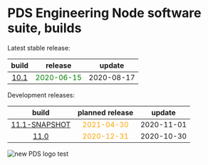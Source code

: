 
PDS Engineering Node software suite, builds
===========================================


Latest stable release:  

|build|release|update|
| :---: | :---: | :---: |
|[10.1](./10.1)|<span style="color:green">2020-06-15</span>|2020-08-17|
  


Development releases:  

|build|planned release|update|
| :---: | :---: | :---: |
|[11.1-SNAPSHOT](./11.1-SNAPSHOT)|<span style="color:orange">2021-04-30</span>|2020-11-01|
|[11.0](./11.0)|<span style="color:orange">2020-12-31</span>|2020-10-30|
  
![new PDS logo test](https://nasa-pds.github.io/pdsen-corral/images/logo.png)